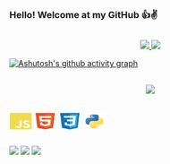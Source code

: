 ### Hello! Welcome at my GitHub 👍✌
##
<div align="center">
  <a href="https://github.com/noobpro112">
  <img height="180em" src="https://github-readme-stats.vercel.app/api?username=Noobpro112&show_icons=true&theme=midnight-purple"/>
  <img height="180em" src="https://github-readme-stats.vercel.app/api/top-langs/?username=Noobpro112&layout=compact&langs_count=7&theme=midnight-purple&hide=HTML,TeX"/>
</div>

[![Ashutosh's github activity graph](https://github-readme-activity-graph.vercel.app/graph?username=Noobpro112&bg_color=0d1117&color=b13583&line=b13583&point=ff9494&area=true&hide_border=true)](https://github.com/noobpro112)

  ##
  
  <p align="center">
    <img src="https://github-profile-trophy.vercel.app/?username=Noobpro112&theme=neon&row=2&no-bg=true&column=3&margin-w=15&margin-h=15" />
  </p>

<div style="display: inline_block"><br>
  <img align="center" alt="Js" height="30" width="40" src="https://raw.githubusercontent.com/devicons/devicon/master/icons/javascript/javascript-plain.svg">
  <img align="center" alt="HTML" height="30" width="40" src="https://raw.githubusercontent.com/devicons/devicon/master/icons/html5/html5-original.svg">
  <img align="center" alt="CSS" height="30" width="40" src="https://raw.githubusercontent.com/devicons/devicon/master/icons/css3/css3-original.svg">
  <img align="center" alt="Python" height="30" width="40" src="https://raw.githubusercontent.com/devicons/devicon/master/icons/python/python-original.svg">
</div>

  ##
  
<div>
<a href="https://www.linkedin.com/in/matheus-yan-dos-reis-11361027a/" target="_blank"><img src="https://img.shields.io/badge/-LinkedIn-%230077B5?style=for-the-badge&logo=linkedin&logoColor=white" target="_blank"></a>
<a href = "mailto:reismatheusyan87@gmail.com"><img src="https://img.shields.io/badge/-Gmail-%23333?style=for-the-badge&logo=gmail&logoColor=white" target="_blank"></a>
<a href="https://www.instagram.com/matheus_yan_reis/" target="_blank"><img src="https://img.shields.io/badge/Instagram-E4405F?style=for-the-badge&logo=instagram&logoColor=white" target="_blank"></a>
</div>


</div>
